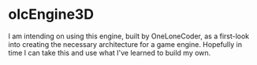 # olcEngine3D

I am intending on using this engine, built by OneLoneCoder, as a first-look into creating the necessary architecture for a game engine. Hopefully in time I can take this and use what I've learned to build my own.
